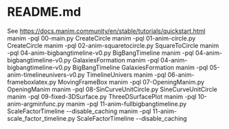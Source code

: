 # README.md

See https://docs.manim.community/en/stable/tutorials/quickstart.html
manim -pql 00-main.py CreateCircle
manim -pql 01-anim-circle.py CreateCircle
manim -pql 02-anim-squaretocircle.py SquareToCircle
manim -pql 04-anim-bigbangtimeline-v0.py BigBangTimeline
manim -pql 04-anim-bigbangtimeline-v0.py GalaxiesFormation
manim -pql 04-anim-bigbangtimeline-v0.py BigBangTimeline GalaxiesFormation
manim -pql 05-anim-timelineunivers-v0.py TimelineUnivers
manim -pql 06-anim-frameboxlatex.py MovingFrameBox
manim -pql 07-OpeningManim.py OpeningManim
manim -pql 08-SinCurveUnitCircle.py SineCurveUnitCircle
manim -pql 09-fixed-3DSurface.py ThreeDSurfacePlot
manim -pql 10-anim-argminfunc.py
manim -pql 11-anim-fullbigbangtimeline.py ScaleFactorTimeline
--disable_caching
manim -pql 11-anim-scale_factor_timeline.py ScaleFactorTimeline --disable_caching
